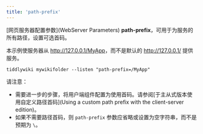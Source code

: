 ```yaml
---
title: 'path-prefix'
---
```


[网页服务器配置参数](WebServer Parameters) **path-prefix**，可用于为服务的所有路径，设置可选首码。

本示例使服务器从 <http://127.0.0.1/MyApp>，而不是默认的 <http://127.0.0.1/> 提供服务。

```
tiddlywiki mywikifolder --listen "path-prefix=/MyApp"
```

请注意：

* 需要进一步的步骤，将用户端组件配置为使用首码。请参阅[于主从式版本使用自定义路径首码](Using a custom path prefix with the client-server edition)。
* 如果不需要路径首码，则 `path-prefix` 参数应省略或设置为空字符串，而不是预期为 `\`。
